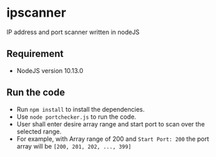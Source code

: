 # ipscanner
IP address and port scanner written in nodeJS

## Requirement 
- NodeJS version 10.13.0

## Run the code
- Run `npm install` to install the dependencies.
- Use `node portchecker.js` to run the code.
- User shall enter desire array range and start port to scan over the selected range. 
- For example, with Array range of 200 and `Start Port: 200` the port array will be `[200, 201, 202, ..., 399]`